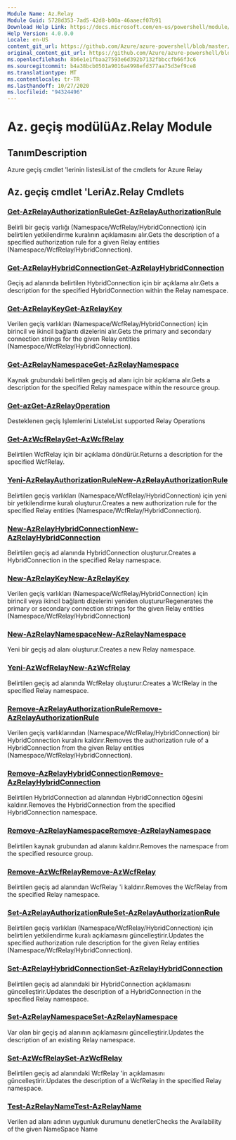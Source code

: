 ```yaml
---
Module Name: Az.Relay
Module Guid: 5728d353-7ad5-42d8-b00a-46aaecf07b91
Download Help Link: https://docs.microsoft.com/en-us/powershell/module/az.relay
Help Version: 4.0.0.0
Locale: en-US
content_git_url: https://github.com/Azure/azure-powershell/blob/master/src/Relay/Relay/help/Az.Relay.md
original_content_git_url: https://github.com/Azure/azure-powershell/blob/master/src/Relay/Relay/help/Az.Relay.md
ms.openlocfilehash: 8b6e1e1fbaa27593e6d392b7132fbbccfb66f3c6
ms.sourcegitcommit: b4a38bcb0501a9016a4998efd377aa75d3ef9ce8
ms.translationtype: MT
ms.contentlocale: tr-TR
ms.lasthandoff: 10/27/2020
ms.locfileid: "94324496"
---
```

# <span data-ttu-id="edf94-101">Az. geçiş modülü</span><span class="sxs-lookup"><span data-stu-id="edf94-101">Az.Relay Module</span></span>
## <span data-ttu-id="edf94-102">Tanım</span><span class="sxs-lookup"><span data-stu-id="edf94-102">Description</span></span>
<span data-ttu-id="edf94-103">Azure geçiş cmdlet 'lerinin listesi</span><span class="sxs-lookup"><span data-stu-id="edf94-103">List of the cmdlets for Azure Relay</span></span>

## <span data-ttu-id="edf94-104">Az. geçiş cmdlet 'Leri</span><span class="sxs-lookup"><span data-stu-id="edf94-104">Az.Relay Cmdlets</span></span>
### [<span data-ttu-id="edf94-105">Get-AzRelayAuthorizationRule</span><span class="sxs-lookup"><span data-stu-id="edf94-105">Get-AzRelayAuthorizationRule</span></span>](Get-AzRelayAuthorizationRule.md)
<span data-ttu-id="edf94-106">Belirli bir geçiş varlığı (Namespace/WcfRelay/HybridConnection) için belirtilen yetkilendirme kuralının açıklamasını alır.</span><span class="sxs-lookup"><span data-stu-id="edf94-106">Gets the description of a specified authorization rule for a given Relay entities (Namespace/WcfRelay/HybridConnection).</span></span>

### [<span data-ttu-id="edf94-107">Get-AzRelayHybridConnection</span><span class="sxs-lookup"><span data-stu-id="edf94-107">Get-AzRelayHybridConnection</span></span>](Get-AzRelayHybridConnection.md)
<span data-ttu-id="edf94-108">Geçiş ad alanında belirtilen HybridConnection için bir açıklama alır.</span><span class="sxs-lookup"><span data-stu-id="edf94-108">Gets a description for the specified HybridConnection within the Relay namespace.</span></span>

### [<span data-ttu-id="edf94-109">Get-AzRelayKey</span><span class="sxs-lookup"><span data-stu-id="edf94-109">Get-AzRelayKey</span></span>](Get-AzRelayKey.md)
<span data-ttu-id="edf94-110">Verilen geçiş varlıkları (Namespace/WcfRelay/HybridConnection) için birincil ve ikincil bağlantı dizelerini alır.</span><span class="sxs-lookup"><span data-stu-id="edf94-110">Gets the primary and secondary connection strings for the given Relay entities (Namespace/WcfRelay/HybridConnection).</span></span>

### [<span data-ttu-id="edf94-111">Get-AzRelayNamespace</span><span class="sxs-lookup"><span data-stu-id="edf94-111">Get-AzRelayNamespace</span></span>](Get-AzRelayNamespace.md)
<span data-ttu-id="edf94-112">Kaynak grubundaki belirtilen geçiş ad alanı için bir açıklama alır.</span><span class="sxs-lookup"><span data-stu-id="edf94-112">Gets a description for the specified Relay namespace within the resource group.</span></span>

### [<span data-ttu-id="edf94-113">Get-az</span><span class="sxs-lookup"><span data-stu-id="edf94-113">Get-AzRelayOperation</span></span>](Get-AzRelayOperation.md)
<span data-ttu-id="edf94-114">Desteklenen geçiş Işlemlerini Listele</span><span class="sxs-lookup"><span data-stu-id="edf94-114">List supported Relay Operations</span></span>

### [<span data-ttu-id="edf94-115">Get-AzWcfRelay</span><span class="sxs-lookup"><span data-stu-id="edf94-115">Get-AzWcfRelay</span></span>](Get-AzWcfRelay.md)
<span data-ttu-id="edf94-116">Belirtilen WcfRelay için bir açıklama döndürür.</span><span class="sxs-lookup"><span data-stu-id="edf94-116">Returns a description for the specified WcfRelay.</span></span>

### [<span data-ttu-id="edf94-117">Yeni-AzRelayAuthorizationRule</span><span class="sxs-lookup"><span data-stu-id="edf94-117">New-AzRelayAuthorizationRule</span></span>](New-AzRelayAuthorizationRule.md)
<span data-ttu-id="edf94-118">Belirtilen geçiş varlıkları (Namespace/WcfRelay/HybridConnection) için yeni bir yetkilendirme kuralı oluşturur.</span><span class="sxs-lookup"><span data-stu-id="edf94-118">Creates a new authorization rule for the specified Relay entities (Namespace/WcfRelay/HybridConnection).</span></span>

### [<span data-ttu-id="edf94-119">New-AzRelayHybridConnection</span><span class="sxs-lookup"><span data-stu-id="edf94-119">New-AzRelayHybridConnection</span></span>](New-AzRelayHybridConnection.md)
<span data-ttu-id="edf94-120">Belirtilen geçiş ad alanında HybridConnection oluşturur.</span><span class="sxs-lookup"><span data-stu-id="edf94-120">Creates a HybridConnection in the specified Relay namespace.</span></span>

### [<span data-ttu-id="edf94-121">New-AzRelayKey</span><span class="sxs-lookup"><span data-stu-id="edf94-121">New-AzRelayKey</span></span>](New-AzRelayKey.md)
<span data-ttu-id="edf94-122">Verilen geçiş varlıkları (Namespace/WcfRelay/HybridConnection) için birincil veya ikincil bağlantı dizelerini yeniden oluşturur</span><span class="sxs-lookup"><span data-stu-id="edf94-122">Regenerates the primary or secondary connection strings for the given Relay entities (Namespace/WcfRelay/HybridConnection)</span></span>

### [<span data-ttu-id="edf94-123">New-AzRelayNamespace</span><span class="sxs-lookup"><span data-stu-id="edf94-123">New-AzRelayNamespace</span></span>](New-AzRelayNamespace.md)
<span data-ttu-id="edf94-124">Yeni bir geçiş ad alanı oluşturur.</span><span class="sxs-lookup"><span data-stu-id="edf94-124">Creates a new Relay namespace.</span></span>

### [<span data-ttu-id="edf94-125">Yeni-AzWcfRelay</span><span class="sxs-lookup"><span data-stu-id="edf94-125">New-AzWcfRelay</span></span>](New-AzWcfRelay.md)
<span data-ttu-id="edf94-126">Belirtilen geçiş ad alanında WcfRelay oluşturur.</span><span class="sxs-lookup"><span data-stu-id="edf94-126">Creates a WcfRelay in the specified Relay namespace.</span></span>

### [<span data-ttu-id="edf94-127">Remove-AzRelayAuthorizationRule</span><span class="sxs-lookup"><span data-stu-id="edf94-127">Remove-AzRelayAuthorizationRule</span></span>](Remove-AzRelayAuthorizationRule.md)
<span data-ttu-id="edf94-128">Verilen geçiş varlıklarından (Namespace/WcfRelay/HybridConnection) bir HybridConnection kuralını kaldırır.</span><span class="sxs-lookup"><span data-stu-id="edf94-128">Removes the authorization rule of a HybridConnection from the given Relay entities (Namespace/WcfRelay/HybridConnection).</span></span>

### [<span data-ttu-id="edf94-129">Remove-AzRelayHybridConnection</span><span class="sxs-lookup"><span data-stu-id="edf94-129">Remove-AzRelayHybridConnection</span></span>](Remove-AzRelayHybridConnection.md)
<span data-ttu-id="edf94-130">Belirtilen HybridConnection ad alanından HybridConnection öğesini kaldırır.</span><span class="sxs-lookup"><span data-stu-id="edf94-130">Removes the HybridConnection from the specified HybridConnection namespace.</span></span>

### [<span data-ttu-id="edf94-131">Remove-AzRelayNamespace</span><span class="sxs-lookup"><span data-stu-id="edf94-131">Remove-AzRelayNamespace</span></span>](Remove-AzRelayNamespace.md)
<span data-ttu-id="edf94-132">Belirtilen kaynak grubundan ad alanını kaldırır.</span><span class="sxs-lookup"><span data-stu-id="edf94-132">Removes the namespace from the specified resource group.</span></span> 

### [<span data-ttu-id="edf94-133">Remove-AzWcfRelay</span><span class="sxs-lookup"><span data-stu-id="edf94-133">Remove-AzWcfRelay</span></span>](Remove-AzWcfRelay.md)
<span data-ttu-id="edf94-134">Belirtilen geçiş ad alanından WcfRelay 'i kaldırır.</span><span class="sxs-lookup"><span data-stu-id="edf94-134">Removes the WcfRelay from the specified Relay namespace.</span></span>

### [<span data-ttu-id="edf94-135">Set-AzRelayAuthorizationRule</span><span class="sxs-lookup"><span data-stu-id="edf94-135">Set-AzRelayAuthorizationRule</span></span>](Set-AzRelayAuthorizationRule.md)
<span data-ttu-id="edf94-136">Belirtilen geçiş varlıkları (Namespace/WcfRelay/HybridConnection) için belirtilen yetkilendirme kuralı açıklamasını güncelleştirir.</span><span class="sxs-lookup"><span data-stu-id="edf94-136">Updates the specified authorization rule description for the given Relay entities (Namespace/WcfRelay/HybridConnection).</span></span>

### [<span data-ttu-id="edf94-137">Set-AzRelayHybridConnection</span><span class="sxs-lookup"><span data-stu-id="edf94-137">Set-AzRelayHybridConnection</span></span>](Set-AzRelayHybridConnection.md)
<span data-ttu-id="edf94-138">Belirtilen geçiş ad alanındaki bir HybridConnection açıklamasını güncelleştirir.</span><span class="sxs-lookup"><span data-stu-id="edf94-138">Updates the description of a HybridConnection in the specified Relay namespace.</span></span>

### [<span data-ttu-id="edf94-139">Set-AzRelayNamespace</span><span class="sxs-lookup"><span data-stu-id="edf94-139">Set-AzRelayNamespace</span></span>](Set-AzRelayNamespace.md)
<span data-ttu-id="edf94-140">Var olan bir geçiş ad alanının açıklamasını güncelleştirir.</span><span class="sxs-lookup"><span data-stu-id="edf94-140">Updates the description of an existing Relay namespace.</span></span>

### [<span data-ttu-id="edf94-141">Set-AzWcfRelay</span><span class="sxs-lookup"><span data-stu-id="edf94-141">Set-AzWcfRelay</span></span>](Set-AzWcfRelay.md)
<span data-ttu-id="edf94-142">Belirtilen geçiş ad alanındaki WcfRelay 'in açıklamasını güncelleştirir.</span><span class="sxs-lookup"><span data-stu-id="edf94-142">Updates the description of a WcfRelay in the specified Relay namespace.</span></span>

### [<span data-ttu-id="edf94-143">Test-AzRelayName</span><span class="sxs-lookup"><span data-stu-id="edf94-143">Test-AzRelayName</span></span>](Test-AzRelayName.md)
<span data-ttu-id="edf94-144">Verilen ad alanı adının uygunluk durumunu denetler</span><span class="sxs-lookup"><span data-stu-id="edf94-144">Checks the Availability of the given NameSpace Name</span></span>

